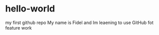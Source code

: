# hello-world
my first github repo
My name is Fidel and Im leaening
to use GitHub fot feature work 
